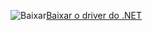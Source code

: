 ![Baixar](../ssdt/media/download.png)[Baixar o driver do .NET](http://www.microsoft.com/net/download/)